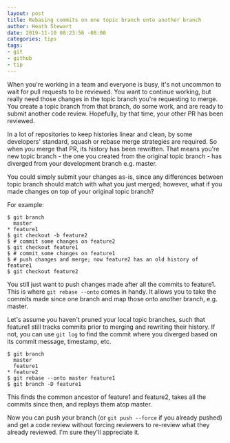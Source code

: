 ```yaml
---
layout: post
title: Rebasing commits on one topic branch onto another branch
author: Heath Stewart
date: 2019-11-10 08:23:56 -08:00
categories: tips
tags:
- git
- github
- tip
---
```


When you're working in a team and everyone is busy, it's not uncommon to wait for pull requests
to be reviewed. You want to continue working, but really need those changes in the topic branch
you're requesting to merge. You create a topic branch from that branch, do some work, and are
ready to submit another code review. Hopefully, by that time, your other PR has been reviewed.

In a lot of repositories to keep histories linear and clean, by some developers' standard, squash
or rebase merge strategies are required. So when you merge that PR, its history has been rewritten.
That means you're new topic branch - the one you created from the original topic branch - has diverged
from your development branch e.g. master.

You could simply submit your changes as-is, since any differences between topic branch should match
with what you just merged; however, what if you made changes on top of your original topic branch?

For example:

```shell
$ git branch
  master
* feature1
$ git checkout -b feature2
$ # commit some changes on feature2
$ git checkout feature1
$ # commit some changes on feature1
$ # push changes and merge; now feature2 has an old history of feature1
$ git checkout feature2
```

You still just want to push changes made after all the commits to feature1. This is where `git rebase --onto`
comes in handy. It allows you to take the commits made since one branch and map those onto another branch,
e.g. master.

Let's assume you haven't pruned your local topic branches, such that feature1 still tracks commits
prior to merging and rewriting their history. If not, you can use `git log` to find the commit
where you diverged based on its commit message, timestamp, etc.

```shell
$ git branch
  master
  feature1
* feature2
$ git rebase --onto master feature1
$ git branch -D feature1
```

This finds the common ancestor of feature1 and feature2, takes all the commits since then,
and replays them atop master.

Now you can push your branch (or `git push --force` if you already pushed) and get a code review
without forcing reviewers to re-review what they already reviewed. I'm sure they'll appreciate it.
